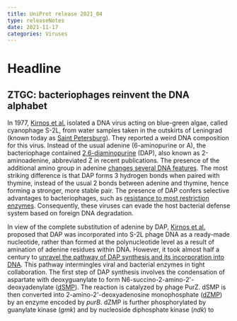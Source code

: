 ```yaml
---
title: UniProt release 2021_04
type: releaseNotes
date: 2021-11-17
categories: Viruses
---
```


# Headline

## ZTGC: bacteriophages reinvent the DNA alphabet

In 1977, [Kirnos et al.](https://pubmed.ncbi.nlm.nih.gov/413053) isolated a DNA virus acting on blue-green algae, called cyanophage S-2L, from water samples taken in the outskirts of Leningrad (known today as [Saint Petersburg](https://en.wikipedia.org/wiki/Saint_Petersburg)). They reported a weird DNA composition for this virus. Instead of the usual adenine (6-aminopurine or A), the bacteriophage contained [2,6-diaminopurine](https://www.ebi.ac.uk/chebi/searchId.do?chebiId=CHEBI:40235) (DAP), also known as 2-aminoadenine, abbreviated Z in recent publications. The presence of the additional amino group in adenine [changes several DNA features](https://pubmed.ncbi.nlm.nih.gov/30795872/). The most striking difference is that DAP forms 3 hydrogen bonds when paired with thymine, instead of the usual 2 bonds between adenine and thymine, hence forming a stronger, more stable pair. The presence of DAP confers selective advantages to bacteriophages, such as [resistance to most restriction enzymes](https://pubmed.ncbi.nlm.nih.gov/2820801,2829119,33926954/). Consequently, these viruses can evade the host bacterial defense system based on foreign DNA degradation.

In view of the complete substitution of adenine by DAP, [Kirnos et al.](https://pubmed.ncbi.nlm.nih.gov/413053) proposed that DAP was incorporated into S-2L phage DNA as a ready-made nucleotide, rather than formed at the polynucleotide level as a result of amination of adenine residues within DNA. However, it took almost half a century to [unravel the pathway of DAP synthesis and its incorporation into DNA](https://www.ncbi.nlm.nih.gov/pubmed/33926954,33926955,33926956,33893297). This pathway intermingles viral and bacterial enzymes in tight collaboration. The first step of DAP synthesis involves the condensation of aspartate with deoxyguanylate to form N6-succino-2-amino-2'-deoxyadenylate ([dSMP](https://www.ebi.ac.uk/chebi/searchId.do?chebiId=CHEBI:172924)). The reaction is catalyzed by phage PurZ. dSMP is then converted into 2-amino-2'-deoxyadenosine monophosphate ([dZMP](https://www.ebi.ac.uk/chebi/searchId.do?chebiId=CHEBI:172927)) by an enzyme encoded by _purB_. dZMP is further phosphorylated by guanylate kinase (_gmk_) and by nucleoside diphosphate kinase (_ndk_) to produce 2-amino-2'-deoxyadenosine-5'-triphosphate ([dZTP](https://www.ebi.ac.uk/chebi/searchId.do?chebiId=CHEBI:172931)). All three enzymes, encoded by the _purB_, _gmk_ and _ndk_ genes, are provided by the bacterial host. dZTP is incorporated into phage DNA by viral DpoZ polymerase, which shares similarity with the Klenow fragment of _Escherichia coli_ DNA polymerase I. The selective incorporation of dZTP rather than dATP into phage DNA is still a matter of debate. [Pezo et al.](https://pubmed.ncbi.nlm.nih.gov/33926956/) showed that DpoZ has a strong preference for dZTP over dATP. However, [Czernecki and Zhou](https://pubmed.ncbi.nlm.nih.gov/33893297,33926954) proposed another mechanism of dATP exclusion, in which another phage enzyme, a dATPase called DatZ, would break up dATP, while preserving dZTP. The removal of dATP (and of its precursor dADP) from the nucleotide pool of the host would prevent the incorporation of adenine into the phage genome.

If cyanophage S-2L looked like a strange outlier 50 years ago, nowadays its amazing DNA composition appears to be more widespread than anticipated. PurZ has been identified in over a hundred bacteriophages, that infect a variety of microorganisms, including cyanobacteria, proteobacteria and actinobacteria, and the presence of Z-genomes have been experimentally proven in several of them. DAP usage to convey genetic information may be ancient. Phylogenic trees of PurZ and DpoZ indicate that DAP may have been used among siphoviruses since the [evolutionary divergence of actinobacteria, cyanobacteria, and proteobacteria some 3.5 billion years ago](https://pubmed.ncbi.nlm.nih.gov/33926956/). Moreover DAP, along with other nucleobases, [has been found in meteorites](https://pubmed.ncbi.nlm.nih.gov/21836052/), suggesting it could have been available before the advent of life for constructing the first genetic molecules.

As of this release, representative entries for the proteins involved in viral Z-genome manufacturing have been manually annotated and are publicly available. These entries include viral [PurZ](https://www.uniprot.org/uniprotkb?query=accession:G3FFN6+OR+accession:A0A7U3TBV6+OR+accession:A0A2L0V130+OR+accession:A0A2H5BHJ6), DNA polymerase [DpoZ](https://www.uniprot.org/uniprotkb?query=accession:A0A2H5BHJ5+OR+accession:A0A2L0V166+OR+accession:G3FFN8) and dATPase [DatZ](https://www.uniprot.org/uniprotkb?query=accession:A0A7U3TCA2+OR+accession:A0A2H5BHG9+OR+accession:A0A2L0V156+OR+accession:G3FFN4) and bacterial [PurB](https://www.uniprot.org/uniprotkb?query=accession:A0A0H3AL67+OR+accession:P0AB89), [Gmk](https://www.uniprot.org/uniprotkb?query=accession:Q3AWM1+OR+accession:Q7U570+OR+accession:Q9KNM4+OR+accession:Q5N570+OR+accession:Q0I868+OR+accession:Q3ALX6+OR+accession:Q2JQ59+OR+accession:Q8KPQ7+OR+accession:Q57I92+OR+accession:Q2JQB9) and [Ndk](https://www.uniprot.org/uniprotkb?query=accession:Q57LI3+OR+accession:A5F3F7+OR+accession:Q3AGP0+OR+accession:B2I3E1+OR+accession:B0V4U1+OR+accession:B1XIE7+OR+accession:Q5N1M1+OR+accession:B7H073+OR+accession:Q9KTX4+OR+accession:C0PYM7+OR+accession:Q7U3S1+OR+accession:B0VKS3+OR+accession:Q3AVV5+OR+accession:Q2JVI1+OR+accession:B7I5G3+OR+accession:C3LT09+OR+accession:P50590+OR+accession:Q0I6J3+OR+accession:A5GPE9+OR+accession:A3M207+OR+accession:Q2JPL4). Viral PurZ proteins can also be identified with [a newly created HAMAP family profile](https://hamap.expasy.org/signature/MF_04166).

It should be noted that DAP has been first abbreviated 'D', but more recently the abbreviation 'Z' took over and DNA containing this nucleotide was called 'Z-DNA'. This latter nomenclature may be [misleading](https://pubmed.ncbi.nlm.nih.gov/34131341/). The term 'Z-DNA' classically refers to a specific [left-handed double helical structure in which the helix winds to the left in a zigzag pattern, instead of to the right, like the more common B-DNA form](https://en.wikipedia.org/wiki/Z-DNA). This type of structure does not contain 2,6-diaminopurine.

# UniProtKB news

## Changes to the [controlled vocabulary of human diseases](https://ftp.uniprot.org/pub/databases/uniprot/current_release/knowledgebase/complete/docs/humdisease)

New diseases:

- [Alzahrani-Kuwahara syndrome](https://www.uniprot.org/diseases/DI-06078)
- [Arthrogryposis multiplex congenita 6](https://www.uniprot.org/diseases/DI-06114)
- [Azoospermia, obstructive, with nephrolithiasis](https://www.uniprot.org/diseases/DI-06054)
- [Baralle-Macken syndrome](https://www.uniprot.org/diseases/DI-06071)
- [Bartsocas-Papas syndrome 2](https://www.uniprot.org/diseases/DI-06116)
- [Bile acid conjugation defect 1](https://www.uniprot.org/diseases/DI-06059)
- [Bleeding disorder, platelet-type, 24](https://www.uniprot.org/diseases/DI-06077)
- [Blepharophimosis-impaired intellectual development syndrome](https://www.uniprot.org/diseases/DI-06094)
- [Buratti-Harel syndrome](https://www.uniprot.org/diseases/DI-06101)
- [Cataracts, spastic paraparesis, and speech delay](https://www.uniprot.org/diseases/DI-06115)
- [Coffin-Siris syndrome 12](https://www.uniprot.org/diseases/DI-06109)
- [Dysostosis multiplex, Ain-Naz type](https://www.uniprot.org/diseases/DI-06118)
- [CIMDAG syndrome](https://www.uniprot.org/diseases/DI-06081)
- [Deafness, autosomal dominant, 80](https://www.uniprot.org/diseases/DI-06082)
- [Developmental and epileptic encephalopathy 6B](https://www.uniprot.org/diseases/DI-06102)
- [Developmental and epileptic encephalopathy 96](https://www.uniprot.org/diseases/DI-06117)
- [Developmental delay with dysmorphic facies and dental anomalies](https://www.uniprot.org/diseases/DI-06057)
- [Dystonia 30](https://www.uniprot.org/diseases/DI-06091)
- [Fibromuscular dysplasia, multifocal](https://www.uniprot.org/diseases/DI-06112)
- [Glanzmann thrombasthenia 2](https://www.uniprot.org/diseases/DI-06076)
- [Global developmental delay with speech and behavioral abnormalities](https://www.uniprot.org/diseases/DI-06063)
- [Growth restriction, hypoplastic kidneys, alopecia, and distinctive facies](https://www.uniprot.org/diseases/DI-06106)
- [Hiatt-Neu-Cooper neurodevelopmental syndrome](https://www.uniprot.org/diseases/DI-06098)
- [Hypercholanemia, familial, 2](https://www.uniprot.org/diseases/DI-06067)
- [Immunodeficiency 14B, autosomal recessive](https://www.uniprot.org/diseases/DI-06085)
- [Immunodeficiency 77](https://www.uniprot.org/diseases/DI-06056)
- [Immunodeficiency 78 with autoimmunity and developmental delay](https://www.uniprot.org/diseases/DI-06055)
- [Immunodeficiency 79](https://www.uniprot.org/diseases/DI-06061)
- [Immunodeficiency 80 with or without congenital cardiomyopathy](https://www.uniprot.org/diseases/DI-06100)
- [Intellectual developmental disorder, autosomal dominant 65](https://www.uniprot.org/diseases/DI-06105)
- [Intellectual developmental disorder and hypogonadotropic hypogonadism](https://www.uniprot.org/diseases/DI-06110)
- [Juberg-Hayward syndrome](https://www.uniprot.org/diseases/DI-06066)
- [KINSSHIP syndrome](https://www.uniprot.org/diseases/DI-06095)
- [Kohlschutter-Tonz syndrome-like](https://www.uniprot.org/diseases/DI-06058)
- [Leukodystrophy, hypomyelinating, 21](https://www.uniprot.org/diseases/DI-06097)
- [Leukodystrophy, hypomyelinating, 22](https://www.uniprot.org/diseases/DI-06111)
- [Lymphatic malformation 9](https://www.uniprot.org/diseases/DI-06104)
- [Mahvash disease](https://www.uniprot.org/diseases/DI-06086)
- [Marbach-Rustad progeroid syndrome](https://www.uniprot.org/diseases/DI-06107)
- [Megacystis-microcolon-intestinal hypoperistalsis syndrome 2](https://www.uniprot.org/diseases/DI-06120)
- [Megaloblastic anemia, folate-responsive](https://www.uniprot.org/diseases/DI-06089)
- [Microcephaly, epilepsy, and diabetes syndrome 2](https://www.uniprot.org/diseases/DI-06083)
- [Mitochondrial complex I deficiency, nuclear type 37](https://www.uniprot.org/diseases/DI-06080)
- [Nephrotic syndrome 24](https://www.uniprot.org/diseases/DI-06075)
- [Neurodegeneration with ataxia and late-onset optic atrophy](https://www.uniprot.org/diseases/DI-06073)
- [Neurodevelopmental disorder with cerebral atrophy and variable facial dysmorphism](https://www.uniprot.org/diseases/DI-06068)
- [Neurodevelopmental disorder with cerebellar atrophy and motor dysfunction](https://www.uniprot.org/diseases/DI-06113)
- [Neurodevelopmental disorder with dysmorphic facies and cerebellar hypoplasia](https://www.uniprot.org/diseases/DI-06096)
- [Neurodevelopmental disorder with dysmorphic facies and variable seizures](https://www.uniprot.org/diseases/DI-06069)
- [Neurodevelopmental disorder with or without autism or seizures](https://www.uniprot.org/diseases/DI-06062)
- [Neurodevelopmental disorder with seizures and gingival overgrowth](https://www.uniprot.org/diseases/DI-06108)
- [Neurodevelopmental disorder with spasticity, cataracts, and cerebellar hypoplasia](https://www.uniprot.org/diseases/DI-06070)
- [Oculogastrointestinal neurodevelopmental syndrome](https://www.uniprot.org/diseases/DI-06103)
- [Ondontochondrodysplasia 2 with hearing loss and diabetes](https://www.uniprot.org/diseases/DI-06079)
- [Parkinsonism with polyneuropathy](https://www.uniprot.org/diseases/DI-06084)
- [Pontocerebellar hypoplasia 14](https://www.uniprot.org/diseases/DI-06087)
- [Pontocerebellar hypoplasia 15](https://www.uniprot.org/diseases/DI-06088)
- [Pontocerebellar hypoplasia 1E](https://www.uniprot.org/diseases/DI-06092)
- [Pontocerebellar hypoplasia 1F](https://www.uniprot.org/diseases/DI-06093)
- [Premature ovarian failure 19](https://www.uniprot.org/diseases/DI-06064)
- [Radio-Tartaglia syndrome](https://www.uniprot.org/diseases/DI-06099)
- [Roifman-Chitayat syndrome](https://www.uniprot.org/diseases/DI-06090)
- [Short stature, oligodontia, dysmorphic facies, and motor delay](https://www.uniprot.org/diseases/DI-06060)
- [Spermatogenic failure 53](https://www.uniprot.org/diseases/DI-06072)
- [Spondyloepiphyseal dysplasia, sensorineural hearing loss, impaired intellectual development, and Leber congenital amaurosis](https://www.uniprot.org/diseases/DI-06074)
- [Visceral myopathy 2](https://www.uniprot.org/diseases/DI-06119)
- [Vitreoretinopathy with phalangeal epiphyseal dysplasia](https://www.uniprot.org/diseases/DI-06065)

Modified diseases:

- Bleeding disorder, platelet-type 8 -&gt; [Bleeding disorder, platelet-type, 8](https://www.uniprot.org/diseases/DI-02867)
- Bleeding disorder, platelet-type 11 -&gt; [Bleeding disorder, platelet-type, 11](https://www.uniprot.org/diseases/DI-03257)
- Bleeding disorder, platelet-type 13 -&gt; [Bleeding disorder, platelet-type, 13](https://www.uniprot.org/diseases/DI-03258)
- Bleeding disorder, platelet-type 16 -&gt; [Bleeding disorder, platelet-type, 16](https://www.uniprot.org/diseases/DI-03752)
- Bleeding disorder, platelet-type 15 -&gt; [Bleeding disorder, platelet-type, 15](https://www.uniprot.org/diseases/DI-03753)
- Bleeding disorder, platelet-type 17 -&gt; [Bleeding disorder, platelet-type, 17](https://www.uniprot.org/diseases/DI-04008)
- Bleeding disorder, platelet-type 18 -&gt; [Bleeding disorder, platelet-type, 18](https://www.uniprot.org/diseases/DI-04150)
- Bleeding disorder, platelet-type 19 -&gt; [Bleeding disorder, platelet-type, 19](https://www.uniprot.org/diseases/DI-04294)
- Bleeding disorder, platelet-type 20 -&gt; [Bleeding disorder, platelet-type, 20](https://www.uniprot.org/diseases/DI-04706)
- Bleeding disorder, platelet-type 21 -&gt; [Bleeding disorder, platelet-type, 21](https://www.uniprot.org/diseases/DI-04984)
- Bleeding disorder, platelet-type 22 -&gt; [Bleeding disorder, platelet-type, 22](https://www.uniprot.org/diseases/DI-05589)

## Changes to the [controlled vocabulary for PTMs](https://ftp.uniprot.org/pub/databases/uniprot/current_release/knowledgebase/complete/docs/ptmlist)

New term for the feature key 'Cross-link' ('CROSSLNK' in the flat file):

- 4-(1-hydroxyethyl)-7-isoleucino-2-(threonin-O3-ylcarbonyl)-7,8-dihydroquinolin-8-ol (Ile-Thr)

New term for the feature key 'Lipidation' ('LIPID' in the flat file):

- Phosphatidylserine amidated glycine

New terms for the feature key 'Modified residue' ('MOD_RES' in the flat file):

- 5-glutamyl glycine
- ADP-alpha-D-ribosylarginine
